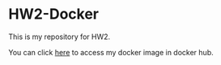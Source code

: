 # HW2-Docker
This is my repository for HW2.

You can click [here](https://hub.docker.com/r/anyuanyu/helloworld) to access my docker image in docker hub.

